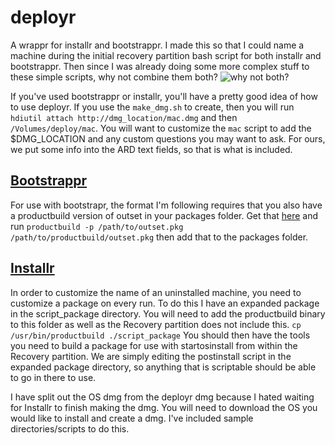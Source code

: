 # deployr

A wrappr for installr and bootstrappr. I made this so that I could name a machine during the initial recovery partition bash script for both installr and bootstrappr. Then since I was already doing some more complex stuff to these simple scripts, why not combine them both?
![why not both?](https://media.giphy.com/media/3o85xIO33l7RlmLR4I/giphy.gif)

If you've used bootstrappr or installr, you'll have a pretty good idea of how to use deployr. If you use the `make_dmg.sh` to create, then you will run `hdiutil attach http://dmg_location/mac.dmg` and then `/Volumes/deploy/mac`. You will want to customize the `mac` script to add the $DMG_LOCATION and any custom questions you may want to ask. For ours, we put some info into the ARD text fields, so that is what is included.

## [Bootstrappr](https://github.com/munki/bootstrappr)
For use with bootstrapr, the format I'm following requires that you also have a productbuild version of outset in your packages folder.
Get that [here](https://github.com/chilcote/outset/releases) and run `productbuild -p /path/to/outset.pkg /path/to/productbuild/outset.pkg` then add that to the packages folder.

## [Installr](https://github.com/munki/installr)
In order to customize the name of an uninstalled machine, you need to customize a package on every run. To do this I have an expanded package in the script_package directory.
You will need to add the productbuild binary to this folder as well as the Recovery partition does not include this. `cp /usr/bin/productbuild ./script_package`
You should then have the tools you need to build a package for use with startosinstall from within the Recovery partition. We are simply editing the postinstall script in the expanded package directory, so anything that is scriptable should be able to go in there to use. 

I have split out the OS dmg from the deployr dmg because I hated waiting for Installr to finish making the dmg. You will need to download the OS you would like to install and create a dmg. I've included sample directories/scripts to do this. 